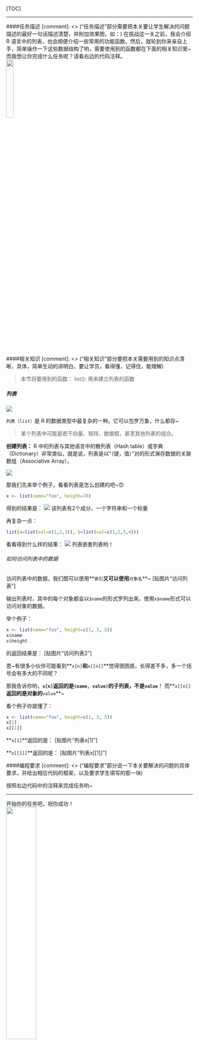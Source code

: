 [TOC]

---

####任务描述
[comment]: <> (“任务描述”部分需要把本关要让学生解决的问题描述的最好一句话描述清楚，并附加效果图，如：)
在挑战这一关之前，我会介绍 R 语言中的列表，也会顺便介绍一些常用的功能函数。然后，就轮到你来亲自上手，简单操作一下这些数据结构了哟，需要使用到的函数都在下面的相关知识里~而我想让你完成什么任务呢？请看右边的代码注释。
<img src="/attachments/download/192637" style="display: block;height: auto;width: 20%;"/>


####相关知识
[comment]: <> (“相关知识”部分要把本关需要用到的知识点清晰，具体，简单生动的讲明白，要让学员，看得懂，记得住，能理解)
> 本节将要用到的函数：
list(): 用来建立列表的函数



##### 列表
![](/attachments/download/193652)

`列表（list）`是 R 的数据类型中最复杂的一种。它可以包罗万象，什么都存~

> 某个列表中可能是若干向量、矩阵、数据框，甚至其他列表的组合。


**创建列表：**
R 中的列表与其他语言中的散列表（Hash table）或字典（Dictionary）非常类似，就是说，列表是以“（键，值）”对的形式保存数据的关联数组（Associative Array）。

![](/attachments/download/193663)

那我们先来举个例子，看看列表是怎么创建的吧~😊
```R
x <- list(name="foo", heigth=70)
```
得到的结果是：
![](/attachments/download/193667)
该列表有2个成分，一个字符串和一个标量

再复杂一点：
```R
list(a=list(val=c(1,2,3)), b=list(val=c(1,2,3,4)))
```
看看得到什么样的结果：
![](/attachments/download/193685)
列表嵌套列表哟！

###### 如何访问列表中的数据
访问列表中的数据，我们既可以使用**`索引`**又可以使用**`对象名`**~
[贴图片“访问列表”]

输出列表时，其中的每个对象都会以`$name`的形式罗列出来。使用`x$name`形式可以访问对象的数据。

举个例子：
```R
x <- list(name="foo", height=c(1, 3, 5))
x$name
x$height
```
的返回结果是：
[贴图片“访问列表2”]

恩~有很多小伙伴可能看到**`x[n]`**和**`x[[n]]`**觉得很困惑，长得差不多，多一个括号会有多大的不同呢？

那我告诉你哟，**`x[n]`**返回的是**`(name, value)`**的子列表，不是**`value`**！
而**`x[[n]]`**返回的是对象的**`value`**~

看个例子你就懂了：
```R
x <- list(name="foo", height=c(1, 3, 5))
x[1]
x[[1]]
```
**`x[1]`**返回的是：
[贴图片“列表x[1]”]

**`x[[1]]`**返回的是：
[贴图片“列表x[[1]]”]



####编程要求
[comment]: <> (“编程要求”部分说一下本关要解决的问题的具体要求，并给出相应代码的框架，以及要求学生填写的那一块)

按照右边代码中的注释来完成任务哟~



---
开始你的任务吧，祝你成功！
<img src="/attachments/download/193069" style="display: block;height: auto;width: 40%;"/>


